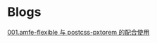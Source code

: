 # Blogs

[001.amfe-flexible 与 postcss-pxtorem 的配合使用](https://github.com/MilletQ/Blogs/blob/main/articles/001.amfe-flexible%E4%B8%8Epostcss-pxtorem%E7%9A%84%E9%85%8D%E5%90%88%E4%BD%BF%E7%94%A8/001.amfe-flexible%E4%B8%8Epostcss-pxtorem%E7%9A%84%E9%85%8D%E5%90%88%E4%BD%BF%E7%94%A8.md)
